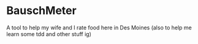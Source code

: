 # BauschMeter
A tool to help my wife and I rate food here in Des Moines (also to help me learn some tdd and other stuff ig)
